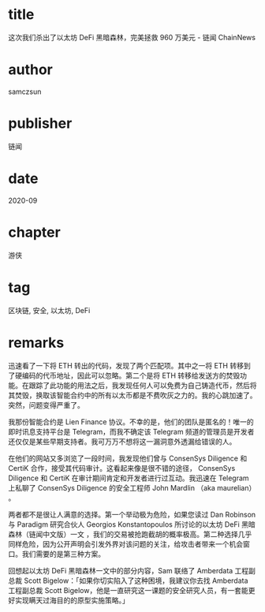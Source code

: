 # title
这次我们杀出了以太坊 DeFi 黑暗森林，完美拯救 960 万美元 - 链闻 ChainNews

# author
samczsun

# publisher
链闻

# date
2020-09

# chapter
游侠

# tag
区块链, 安全, 以太坊, DeFi

# remarks
迅速看了一下将 ETH 转出的代码，发现了两个匹配项。其中之一将 ETH 转移到了硬编码的代币地址，因此可以忽略。第二个是将 ETH 转移给发送方的焚毁功能。在跟踪了此功能的用法之后，我发现任何人可以免费为自己铸造代币，然后将其焚毁，换取该智能合约中的所有以太币都是不费吹灰之力的。我的心跳加速了。突然，问题变得严重了。

我那份智能合约是 Lien Finance 协议。不幸的是，他们的团队是匿名的！唯一的即时讯息支持平台是 Telegram，而我不确定该 Telegram 频道的管理员是开发者还仅仅是某些早期支持者。我可万万不想将这一漏洞意外透漏给错误的人。

在他们的网站又多浏览了一段时间，我发现他们曾与 ConsenSys Diligence 和 CertiK 合作，接受其代码审计。这看起来像是很不错的途径， ConsenSys Diligence 和 CertiK 在审计期间肯定和开发者进行过互动。我迅速在 Telegram 上私聊了 ConsenSys Diligence 的安全工程师 John Mardlin （aka maurelian） 。

两者都不是很让人满意的选择。第一个举动极为危险，如果您读过 Dan Robinson 与 Paradigm 研究合伙人 Georgios Konstantopoulos 所讨论的以太坊 DeFi 黑暗森林（链闻中文版）一文 ，我们的交易被抢跑截胡的概率极高。第二种选择几乎同样危险，因为公开声明会引发外界对该问题的关注，给攻击者带来一个机会窗口。我们需要的是第三种方案。

回想起以太坊 DeFi 黑暗森林一文中的部分内容，Sam 联络了 Amberdata 工程副总裁 Scott Bigelow：「如果你切实陷入了这种困境，我建议你去找 Amberdata 工程副总裁 Scott Bigelow，他是一直研究这一课题的安全研究人员，有一套能更好实现瞒天过海目的的原型实施策略。」
